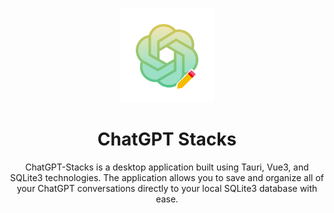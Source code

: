 <p align="center">
  <img width="30%" src="./public/icon_256X256@2x.png" alt="ChatGPT-Stacks"><br/>
  <h1 align="center">ChatGPT Stacks</h1>
</p>

<p align="center">
  ChatGPT-Stacks is a desktop application built using Tauri, Vue3, and SQLite3 technologies. The application allows you to save and organize all of your ChatGPT conversations directly to your local SQLite3 database with ease.
</p>
